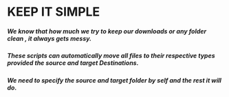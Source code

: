 # KEEP IT SIMPLE

##### We know that how much we try to keep our downloads or any folder clean , it always gets messy.

##### These scripts can automatically move all files to their respective types provided the source and target Destinations.

##### We need to specify the source and target folder by self and the rest it will do.
#